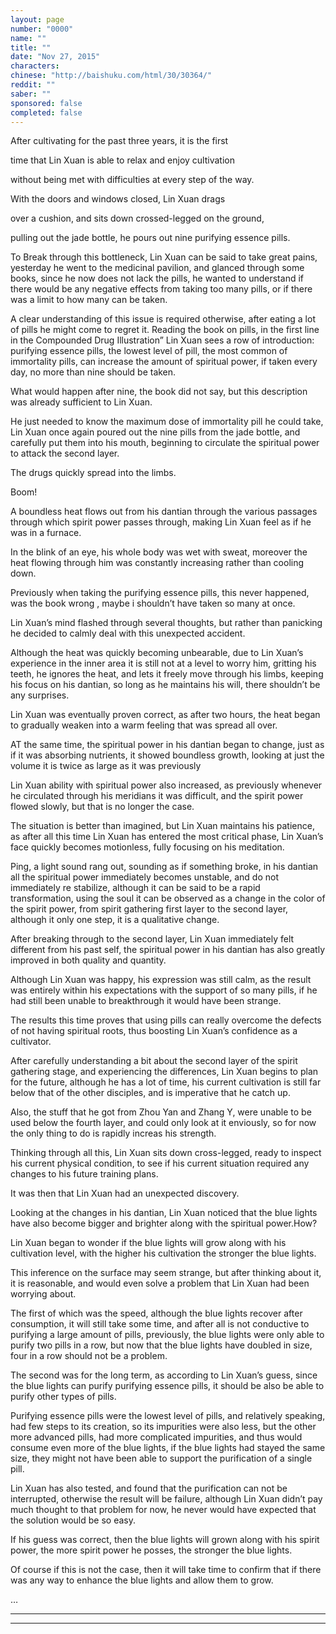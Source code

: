 ```yaml
---
layout: page
number: "0000"
name: ""
title: ""
date: "Nov 27, 2015"
characters:
chinese: "http://baishuku.com/html/30/30364/"
reddit: ""
saber: ""
sponsored: false
completed: false
---
```


After cultivating for the past three years, it is the first

time that Lin Xuan is able to relax and enjoy cultivation

without being met with difficulties at every step of the way.

With the doors and windows closed, Lin Xuan drags

over a cushion, and sits down crossed-legged on the ground,

pulling out the jade bottle, he pours out nine purifying essence pills.

To Break through this bottleneck, Lin Xuan can be said to take great pains, yesterday he went to the medicinal pavilion, and glanced through some books, since he now does not lack the pills, he wanted to understand if there would be any negative effects from taking too many pills, or if there was a limit to how many can be taken.

A clear understanding of this issue is required otherwise, after eating a lot of pills he might come to regret it. Reading the book on pills, in the first line in the Compounded Drug Illustration” Lin Xuan sees a row of introduction: purifying essence pills, the lowest level of pill, the most common of immortality pills, can increase the amount of spiritual power, if taken every day, no more than nine should be taken.

What would happen after nine, the book did not say, but this description was already sufficient to Lin Xuan.

He just needed to know the maximum dose of immortality pill he could take, Lin Xuan once again poured out the nine pills from the jade bottle, and carefully put them into his mouth, beginning to circulate the spiritual power to attack the second layer.

The drugs quickly spread into the limbs.

Boom!

A boundless heat  flows out from his dantian through the various passages through which spirit power passes through, making Lin Xuan feel as if he was in a furnace.

In the blink of an eye, his whole body was wet with sweat, moreover the heat flowing through him was constantly increasing rather than cooling down.

Previously when taking the purifying essence pills, this never happened, was the book wrong , maybe i shouldn’t have taken so many at once.

Lin Xuan’s mind flashed through several thoughts, but rather than panicking he decided to calmly deal with this unexpected accident.

Although the heat was quickly becoming unbearable, due to Lin Xuan’s experience in the inner area it is still not at a level to worry him, gritting his teeth, he ignores the heat, and lets it freely move through his limbs, keeping his focus on his dantian, so long as he maintains his will, there shouldn’t be any surprises.

Lin Xuan was eventually proven correct, as after two hours, the heat began to gradually weaken into a warm feeling that was spread all over.

AT the same time, the spiritual power in his dantian began to change, just as if it was absorbing nutrients, it showed boundless growth, looking at just the volume it is twice as large as it was previously

Lin Xuan ability with spiritual power also increased, as previously whenever he circulated through his meridians it was difficult, and the spirit power flowed slowly, but that is no longer the case.

The situation is better than imagined, but Lin Xuan maintains his patience, as after all this time Lin Xuan has entered the most critical phase, Lin Xuan’s face quickly becomes motionless, fully focusing on his meditation.

Ping, a light sound rang out, sounding as if something broke, in his dantian all the spiritual power immediately becomes unstable, and do not immediately re stabilize, although it can be said to be a rapid transformation, using the soul it can be observed as a change in the color of the spirit power, from spirit gathering first layer to the second layer, although it only one step, it is a qualitative change.

After breaking through to the second layer, Lin Xuan immediately felt different from his past self, the spiritual power in his dantian has also greatly improved in both quality and quantity.

Although Lin Xuan was happy, his expression was still calm, as the result was entirely within his expectations with the support of so many pills, if he had still been unable to breakthrough it would have been strange.

The results this time proves that using pills can really overcome the defects of not having spiritual roots, thus boosting Lin Xuan’s confidence as a cultivator.

After carefully understanding a bit about the second layer of the spirit gathering stage, and experiencing the differences, Lin Xuan begins to plan for the future, although he has a lot of time, his current cultivation is still far below that of the other disciples, and is imperative that he catch up.

Also, the stuff that he got from Zhou Yan and Zhang Y, were unable to be used below the fourth layer, and could only look at it enviously, so for now the only thing to do is rapidly increas his strength.

Thinking through all this, Lin Xuan sits down cross-legged, ready to inspect his current physical condition, to see if his current situation required any changes to his future training plans.

It was then that Lin Xuan had an unexpected discovery.

Looking at the changes in his dantian, Lin Xuan noticed that the blue lights have also become bigger and brighter along with the spiritual power.How?

Lin Xuan began to wonder if the blue lights will grow along with his cultivation level, with the higher his cultivation the stronger the blue lights.

This inference on the surface may seem strange, but after thinking about it, it is reasonable, and would even solve a problem that Lin Xuan had been worrying about.

The first of which was the speed, although the blue lights recover after consumption, it will still take some time, and after all is not conductive to purifying a large amount of pills, previously, the blue lights were only able to purify two pills in a row, but now that the blue lights have doubled in size, four in a row should not be a problem.

The second was for the long term, as according to Lin Xuan’s guess, since the blue lights can purify purifying essence pills, it should be also be able to purify other types of pills.

Purifying essence pills were the lowest level of pills, and relatively speaking, had few steps to its creation, so its impurities were also less, but the other more advanced pills, had more complicated impurities, and thus would consume even more of the blue lights, if the blue lights had stayed the same size, they might not have been able to support the purification of a single pill.

Lin Xuan has also tested, and found that the purification can not be interrupted, otherwise the result will be failure, although Lin Xuan didn’t pay much thought to that problem for now, he never would have expected that the solution would be so easy.

If his guess was correct, then the blue lights will grown along with his spirit power, the more spirit power he posses, the stronger the blue lights.

Of course if this is not the case, then it will take time to confirm that if there was any way to enhance the blue lights and allow them to grow.

…

- - -
- - -

[^1]:
